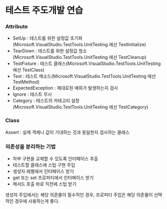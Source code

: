 # 테스트 주도개발 연습
<h3>Attribute</h3>
<ul>
<li>SetUp : 테스트를 위한 설정값 초기화(Microsoft.VisualStudio.TestTools.UnitTesting 에선 TestInitialize)</li>
<li>TearDown : 테스트를 위한 설정값 청소(Microsoft.VisualStudio.TestTools.UnitTesting 에선 TestCleanup)</li>
<li>TestFixture : 테스트 클래스(Microsoft.VisualStudio.TestTools.UnitTesting 에선 TestClass)</li>
<li>Test : 테스트 메소드(Microsoft.VisualStudio.TestTools.UnitTesting 에선 TestMethod)</li>
<li>ExpectedException : 제대로된 예외가 발생하는지 검사</li>
<li>Ignore : 테스트 무시</li>
<li>Category : 테스트의 카테고리 설정(Microsoft.VisualStudio.TestTools.UnitTesting 에선 TestCategory)</li>
</ul>
<h3>Class</h3>
Assert : 실제 객체나 값이 기대하는 것과 동일한지 검사하는 클래스
<h3>의존성을 분리하는 기법</h3>
<ul>
  <li>하부 구현을 교체할 수 있도록 인터페이스 추출</li>
  <li>테스트할 클래스에 스텁 구현 주입</li>
  <li>생성자 레벨에서 인터페이스 받기</li>
  <li>get 또는 set 프로퍼티에서 인터페이스 받기</li>
  <li>메서드 호출 바로 직전에 스텁 받기</li>
</ul>
생성자 주입에서는 해당 의존물이 필수적인 경우, 프로퍼티 주입은 해당 의존물이 선택적인 경우에 사용하는게 좋다.

